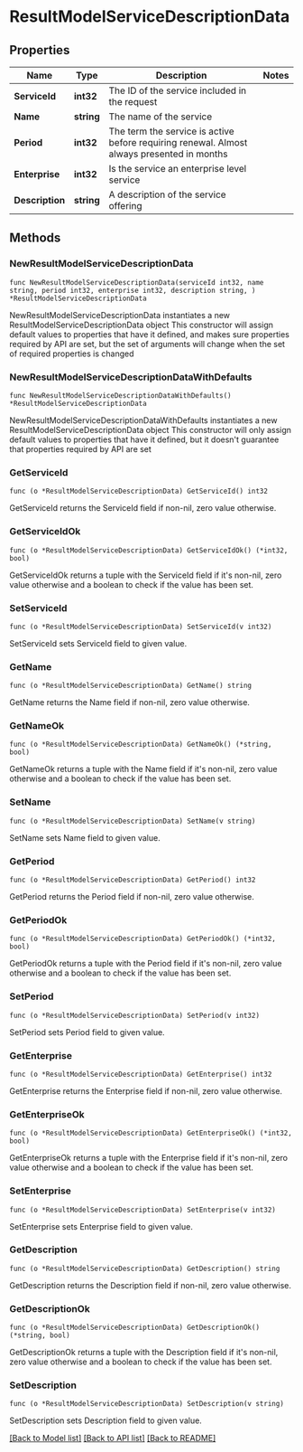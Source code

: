 # ResultModelServiceDescriptionData

## Properties

Name | Type | Description | Notes
------------ | ------------- | ------------- | -------------
**ServiceId** | **int32** | The ID of the service included in the request | 
**Name** | **string** | The name of the service | 
**Period** | **int32** | The term the service is active before requiring renewal. Almost always presented in months | 
**Enterprise** | **int32** | Is the service an enterprise level service | 
**Description** | **string** | A description of the service offering | 

## Methods

### NewResultModelServiceDescriptionData

`func NewResultModelServiceDescriptionData(serviceId int32, name string, period int32, enterprise int32, description string, ) *ResultModelServiceDescriptionData`

NewResultModelServiceDescriptionData instantiates a new ResultModelServiceDescriptionData object
This constructor will assign default values to properties that have it defined,
and makes sure properties required by API are set, but the set of arguments
will change when the set of required properties is changed

### NewResultModelServiceDescriptionDataWithDefaults

`func NewResultModelServiceDescriptionDataWithDefaults() *ResultModelServiceDescriptionData`

NewResultModelServiceDescriptionDataWithDefaults instantiates a new ResultModelServiceDescriptionData object
This constructor will only assign default values to properties that have it defined,
but it doesn't guarantee that properties required by API are set

### GetServiceId

`func (o *ResultModelServiceDescriptionData) GetServiceId() int32`

GetServiceId returns the ServiceId field if non-nil, zero value otherwise.

### GetServiceIdOk

`func (o *ResultModelServiceDescriptionData) GetServiceIdOk() (*int32, bool)`

GetServiceIdOk returns a tuple with the ServiceId field if it's non-nil, zero value otherwise
and a boolean to check if the value has been set.

### SetServiceId

`func (o *ResultModelServiceDescriptionData) SetServiceId(v int32)`

SetServiceId sets ServiceId field to given value.


### GetName

`func (o *ResultModelServiceDescriptionData) GetName() string`

GetName returns the Name field if non-nil, zero value otherwise.

### GetNameOk

`func (o *ResultModelServiceDescriptionData) GetNameOk() (*string, bool)`

GetNameOk returns a tuple with the Name field if it's non-nil, zero value otherwise
and a boolean to check if the value has been set.

### SetName

`func (o *ResultModelServiceDescriptionData) SetName(v string)`

SetName sets Name field to given value.


### GetPeriod

`func (o *ResultModelServiceDescriptionData) GetPeriod() int32`

GetPeriod returns the Period field if non-nil, zero value otherwise.

### GetPeriodOk

`func (o *ResultModelServiceDescriptionData) GetPeriodOk() (*int32, bool)`

GetPeriodOk returns a tuple with the Period field if it's non-nil, zero value otherwise
and a boolean to check if the value has been set.

### SetPeriod

`func (o *ResultModelServiceDescriptionData) SetPeriod(v int32)`

SetPeriod sets Period field to given value.


### GetEnterprise

`func (o *ResultModelServiceDescriptionData) GetEnterprise() int32`

GetEnterprise returns the Enterprise field if non-nil, zero value otherwise.

### GetEnterpriseOk

`func (o *ResultModelServiceDescriptionData) GetEnterpriseOk() (*int32, bool)`

GetEnterpriseOk returns a tuple with the Enterprise field if it's non-nil, zero value otherwise
and a boolean to check if the value has been set.

### SetEnterprise

`func (o *ResultModelServiceDescriptionData) SetEnterprise(v int32)`

SetEnterprise sets Enterprise field to given value.


### GetDescription

`func (o *ResultModelServiceDescriptionData) GetDescription() string`

GetDescription returns the Description field if non-nil, zero value otherwise.

### GetDescriptionOk

`func (o *ResultModelServiceDescriptionData) GetDescriptionOk() (*string, bool)`

GetDescriptionOk returns a tuple with the Description field if it's non-nil, zero value otherwise
and a boolean to check if the value has been set.

### SetDescription

`func (o *ResultModelServiceDescriptionData) SetDescription(v string)`

SetDescription sets Description field to given value.



[[Back to Model list]](../README.md#documentation-for-models) [[Back to API list]](../README.md#documentation-for-api-endpoints) [[Back to README]](../README.md)


